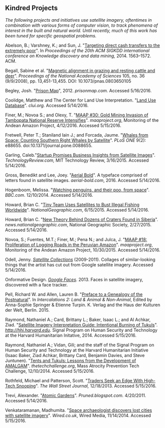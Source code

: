 ## Kindred Projects

*The following projects and initiatives use satellite imagery, oftentimes in combination with various forms of computer vision, to track phenomena of interest in the built and natural world. Until recently, much of this work has been tuned for specific geospatial problems.*

Abelson, B.; Varshney, K.; and Sun, J. "[Targeting direct cash transfers to the extremely poor](http://krvarshney.github.io/pubs/AbelsonVS_kdd2014.pdf)". In *Proceedings of the 20th ACM SIGKDD international conference on Knowledge discovery and data mining,* 2014. 1563–1572. ACM.

Begall, Sabine et al. "[Magnetic alignment in grazing and resting cattle and deer](http://www.pnas.org/content/early/2008/08/22/0803650105)". *Proceedings of the National Academy of Sciences* 105, no. 36 (9/9/2008), pp. 13,451-13,455. DOI: 10.1073/pnas.0803650105

Begley, Josh. "[Prison Map](http://prisonmap.com)", 2012. *prisonmap.com.* Accessed 5/16/2016. 

Coolidge, Matthew and The Center for Land Use Interpretation. "[Land Use Database](http://clui.org/ludb/page/about-database)". *clui.org.* Accessed 5/14/2016. 

Finer, M.; Novoa S.; and Olexy, T. "[MAAP #30: Gold Mining Invasion of Tambopata National Reserve Intensifies](http://maaproject.org/2016/invasion-tambopata-3/)". *maaproject.org*, Monitoring of the Andean Amazon Project, 4/12/2016. Accessed 5/15/2016.

Fretwell, Peter T.; Staniland Iain J.; and Forcada, Jaume. "[Whales from Space: Counting Southern Right Whales by Satellite](http://journals.plos.org/plosone/article?id=10.1371/journal.pone.0088655)". *PLoS ONE* 9(2): e88655. doi:10.1371/journal.pone.0088655.

Garling, Caleb."[Startup Promises Business Insights from Satellite Images](https://www.technologyreview.com/s/535866/startup-promises-business-insights-from-satellite-images/)". *TechnologyReview.com,* MIT Technology Review, 3/16/2015. Accessed 5/14/2016.

Gross, Benedikt and Lee, Joey. "[Aerial Bold](https://www.kickstarter.com/projects/357538735/aerial-bold-kickstart-the-planetary-search-for-let)". A typeface comprised of letters found in satellite images. *aerial-bold.com*, 2016. Accessed 5/14/2016.

Hogenboom, Melissa. "[Watching penguins, and their poo, from space](http://www.bbc.com/earth/story/20141210-surprising-use-of-penguin-poo)". *BBC.com*. 12/10/2014. Accessed 5/14/2016.

Howard, Brian C. "[Tiny Team Uses Satellites to Bust Illegal Fishing Worldwide](http://news.nationalgeographic.com/2015/06/150615-skytruth-pirate-fishing-illegal-big-data-ocean-conservation/)". *NationalGeographic.com*, 6/15/2015. Accessed 5/14/2016.

Howard, Brian C. "[New Theory Behind Dozens of Craters Found in Siberia](http://news.nationalgeographic.com/news/2015/02/150227-siberia-mystery-holes-craters-pingos-methane-hydrates-science/)". *news.nationalgeographic.com*, National Geographic Society, 2/27/2015. Accessed 5/14/2016.

Novoa, S.; Fuentes, M.T.; Finer, M.; Pena N.; and Julca, J. "[MAAP #18: Proliferation of Logging Roads in the Peruvian Amazon](http://maaproject.org/2015/maap18-logroads/)". *maaproject.org*, Monitoring of the Andean Amazon Project, 10/30/2015. Accessed 5/14/2016.

Odell, Jenny. [*Satellite Collections*](http://www.jennyodell.com/satellite.html) (2009-2011).  Collages of similar-looking things that the artist has cut out from Google satellite imagery. Accessed 5/14/2016.

Onformative Design. [*Google Faces*](http://onformative.com/work/google-faces?p=lab/googlefaces/). 2013. Faces in satellite imagery, discovered with a face tracker.

Pell, Richard W. and Allen, Lauren B. "[Preface to a Genealogy of the Postnatural](http://postnatural.org/filter/Intercalations-2/Preface-to-a-Genealogy-of-the-Postnatural)". In *Intercalations 2: Land & Animal & Non-Animal*, Edited by Anna-Sophie Springer & Etienne Turpin. K. Verlag and the Haus der Kulturen der Welt, Berlin. 2015.

Raymond, Nathaniel A.; Card, Brittany L.; Baker, Isaac L.; and Al Achkar, Ziad. "[Satellite Imagery Interpretation Guide: Intentional Burning of Tukuls](http://hhi.harvard.edu/sites/default/files/publications/siig_ii_burned_tukuls_3.pdf)". *http://hhi.harvard.edu*.
Signal Program on Human Security and Technology at the Harvard Humanitarian Initative, 2014. Accessed 5/15/2016.

Raymond, Nathaniel A.; Vidan, Gili; and the staff of the Signal Program on Human Security and Technology at the Harvard Humanitarian Initiative (Isaac Baker, Ziad Achkar, Brittany Card, Benjamin Davies, and Steve Juntunen). "[Tents and Tukuls: Lessons from the Development of AMALGAM](http://thetechchallenge.org/tents-and-tukuls-lessons-from-the-development-of-amalgam-3/)". *thetechchallenge.org*, Mass Atrocity Prevention Tech Challenge, 12/10/2014. Accessed 5/15/2016.

Rothfeld, Michael and Patterson, Scott. "[Traders Seek an Edge With High-Tech Snooping](http://www.wsj.com/articles/SB10001424052702303497804579240182187225264)". *The Wall Street Journal,* 12/18/2013. Accessed 5/15/2016.

Trevi, Alexander. "[Atomic Gardens](http://pruned.blogspot.com/2011/04/atomic-gardens.html)". *Pruned.blogspot.com.* 4/20/2011. Accessed 5/14/2016.

Venkataramanan, Madhumita. "[Space archaeologist discovers lost cities with satellite imagery](http://www.wired.co.uk/magazine/archive/2014/12/start/scanning-the-past)". *Wired.co.uk*, Wired Media, 11/14/2014. Accessed 5/15/2016.